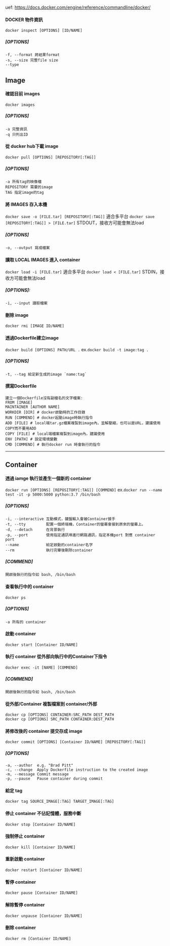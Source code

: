uef: https://docs.docker.com/engine/reference/commandline/docker/

#### DOCKER 物件資訊
`docker inspect [OPTIONS] [ID/NAME]`
#####  [OPTIONS]
```
-f, --format 將結果format
-s, --size 完整file size
--type
```

## Image

#### 確認目前 images
`docker images`
##### [OPTIONS]
```
-a 完整資訊
-q 只列出ID  
```

#### 從 ducker hub下載 image
`docker pull [OPTIONS] [REPOSITORY[:TAG]]`
#####  [OPTIONS]
```
-a 所有tag的映像檔
REPOSITORY 需要的image
TAG 指定image的tag
```

#### 將 IMAGES 存入本機
`docker save -o [FILE.tar] [REPOSITORY[:TAG]]` 適合多平台
`docker save [REPOSITORY[:TAG]] > [FILE.tar]` STDOUT，接收方可能會無法load
##### [OPTIONS]
```
-o, --output 寫成檔案
```

#### 讀取 LOCAL IMAGES 進入 container
`docker load -i [FILE.tar]` 適合多平台
`docker load < [FILE.tar]` STDIN，接收方可能會無法load

##### [OPTIONS]:
```
-i, --input 讀取檔案
```

#### 刪除 image
`docker rmi [IMAGE ID/NAME]`

#### 透過Dockerfile建立image
`docker build [OPTIONS] PATH/URL .`
ex.`docker build -t image:tag .`

##### [OPTIONS]
```
-t, --tag 給定新生成的image `name:tag`  
```

#### 撰寫Dockerfile
```
建立一個Dockerfile沒有副檔名的文字檔案:
FROM [IMAGE]
MAINTAINER [AUTHOR NAME]
WORKDIR [DIR] # docker啟動時的工作目錄
RUN [COMMEND] # docker起動image時執行指令
ADD [FILE] # local端tar.gz檔案複製到image內，並解壓縮，也可以是URL，建議使用COPY而不要用ADD
COPY [FILE] # local端檔案複製到image內，建議使用
ENV [PATH] # 設定環境變數
CMD [COMMEND] # 執行docker run 時會執行的指令
```


******
## Container

#### 透過 iamge 執行並產生一個新的 container
`docker run [OPTIONS] [REPOSITORY[:TAG]] [COMMEND]`
ex.`docker run --name test -it -p 5000:5000 python:3.7 /bin/bash`

##### [OPTIONS]
```
-i, --interactive 互動模式，鍵盤輸入會被Container接手
-t, --tty         配置一個終端機，Container的螢幕會接到原來的螢幕上。
-d, --detach      在背景執行
-p, --port        使用指定通訊埠進行網路通訊，指定本機port 對應 container port
--name            給定啟動的container名字
--rm              執行完畢後刪除container
```
##### [COMMEND]
```
開啟後執行的指令如 bash, /bin/bash
```
#### 查看執行中的 container
`docker ps`
##### [OPTIONS]
```
-a 所有的 container
```

#### 啟動 container
`docker start [Container ID/NAME]`

#### 執行 container 從外部向執行中的Container下指令
`docker exec -it [NAME] [COMMEND]`
##### [COMMEND]
```
開啟後執行的指令如 bash, /bin/bash
```

#### 從外部/Container 複製檔案到 container/外部
`docker cp [OPTIONS] CONTAINER:SRC_PATH DEST_PATH`  
`docker cp [OPTIONS] SRC_PATH CONTAINER:DEST_PATH`

#### 將修改後的 container 提交存成 image
`docker commit [OPTIONS] [Container ID/NAME] [REPOSITORY[:TAG]]`
##### [OPTIONS]
```
-a, --author  e.g. "Brad Pitt"
-c, --change  Apply Dockerfile instruction to the created image
-m, --message Commit message
-p, --pause   Pause container during commit
```

#### 給定 tag
`docker tag SOURCE_IMAGE[:TAG] TARGET_IMAGE[:TAG]`

#### 停止 container 不佔記憶體，服務中斷
`docker stop [Container ID/NAME]`

#### 強制停止 container
`docker kill [Container ID/NAME]`

#### 重新啟動 container
`docker restart [Container ID/NAME]`

#### 暫停 container
`docker pause [Container ID/NAME]`

#### 解除暫停 container
`docker unpause [Container ID/NAME]`

#### 刪除 container
`docker rm [Container ID/NAME]`
